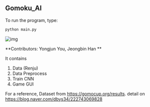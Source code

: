 ## Gomoku_AI

To run the program, type:
```bash
python main.py
```


![img](https://user-images.githubusercontent.com/55341412/161189144-b550650f-0dd5-4dce-ab20-40361a21bef3.jpg)


**Contributors: Yongjun You, Jeongbin Han **

 It contains
1. Data (Renju)
2. Data Preprocess
3. Train CNN
4. Game GUI

For a reference, Dataset from https://gomocup.org/results.
detail on https://blog.naver.com/dbys34/222743069828
